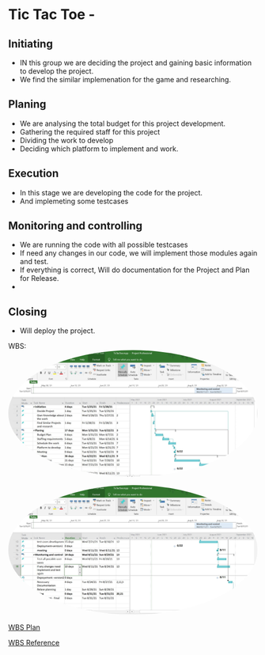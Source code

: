 # Tic Tac Toe -
## Initiating
* IN this group we are deciding the project and gaining basic information to develop the project.
* We find the similar implemenation for the game and researching.

## Planing
* We are analysing the total budget for this project development.
* Gathering the required staff for this project
* Dividing the work to develop
* Deciding which platform to implement and work.

## Execution
* In this stage we are developing the code for the project.
* And implemeting some testcases

## Monitoring and controlling
* We are running the code with all possible testcases 
* If need any changes in our code, we will implement those modules again and test.
* If everything is correct, Will do documentation for the Project and Plan for Release.
*
## Closing
* Will deploy the project.



WBS: 
<img src="WBS1.JPG" alt="drawing" style="border-radius:50%" />


<img src="WBS2.JPG" alt="drawing" style="border-radius:50%" />

[WBS Plan](https://github.com/Srivasavi-vipparla/pm-s04-03-project/blob/main/WBS/TicTacToe.mpp)
  

[WBS Reference](https://online.visual-paradigm.com/diagrams/templates/work-breakdown-structure/work-breakdown-structure-diagram-template/)  


